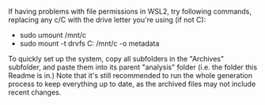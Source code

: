 If having problems with file permissions in WSL2, try following commands, replacing any c/C with the drive letter you're using (if not C):
- sudo umount /mnt/c
- sudo mount -t drvfs C: /mnt/c -o metadata

To quickly set up the system, copy all subfolders in the "Archives" subfolder, and paste them into its parent "analysis" folder (i.e. the folder this Readme is in.)
Note that it's still recommended to run the whole generation process to keep everything up to date, as the archived files may not include recent changes.